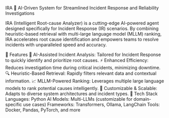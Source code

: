 IRA 🚀
AI-Driven System for Streamlined Incident Response and Reliability Investigations

IRA (Intelligent Root-cause Analyzer) is a cutting-edge AI-powered agent designed specifically for Incident Response (IR) scenarios. By combining heuristic-based retrieval with multi-large language model (MLLM) ranking, IRA accelerates root cause identification and empowers teams to resolve incidents with unparalleled speed and accuracy.

🌟 Features
🧠 AI-Assisted Incident Analysis: Tailored for Incident Response to quickly identify and prioritize root causes.
⚡ Enhanced Efficiency: Reduces investigation time during critical incidents, minimizing downtime.
🔍 Heuristic-Based Retrieval: Rapidly filters relevant data and contextual information.
📈 MLLM-Powered Ranking: Leverages multiple large language models to rank potential causes intelligently.
🤝 Customizable & Scalable: Adapts to diverse system architectures and incident types.
🔧 Tech Stack
Languages: Python
AI Models: Multi-LLMs (customizable for domain-specific use cases)
Frameworks: Transformers, Ollama, LangChain
Tools: Docker, Pandas, PyTorch, and more
